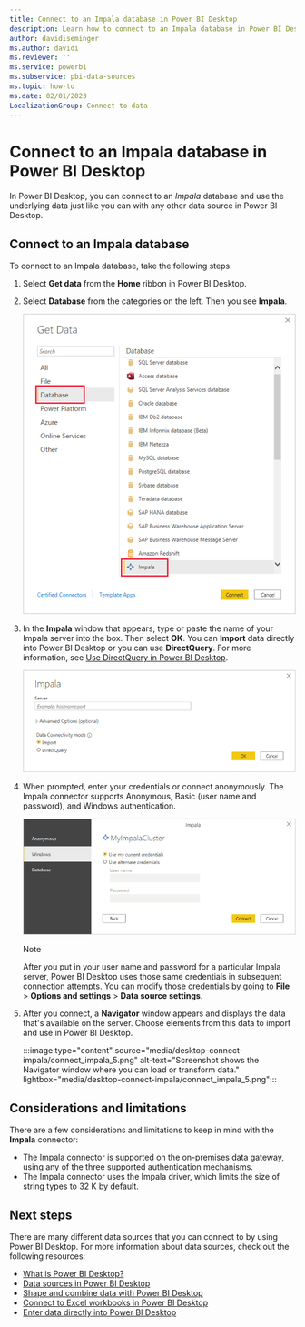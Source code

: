 ```yaml
---
title: Connect to an Impala database in Power BI Desktop
description: Learn how to connect to an Impala database in Power BI Desktop to use the underlying data just like you can with any other data source.
author: davidiseminger
ms.author: davidi
ms.reviewer: ''
ms.service: powerbi
ms.subservice: pbi-data-sources
ms.topic: how-to
ms.date: 02/01/2023
LocalizationGroup: Connect to data
---
```

# Connect to an Impala database in Power BI Desktop

In Power BI Desktop, you can connect to an *Impala* database and use the underlying data just like you can with any other data source in Power BI Desktop.

## Connect to an Impala database

To connect to an Impala database, take the following steps:

1. Select **Get data** from the **Home** ribbon in Power BI Desktop.

1. Select **Database** from the categories on the left. Then you see **Impala**.

    ![Screenshot shows the Get Data dialog with Impala selected.](media/desktop-connect-impala/connect_impala_2.png)

1. In the **Impala** window that appears, type or paste the name of your Impala server into the box. Then select **OK**. You can **Import** data directly into Power BI Desktop or you can use **DirectQuery**. For more information, see [Use DirectQuery in Power BI Desktop](desktop-use-directquery.md).

    ![Screenshot shows the Impala window, where you can enter your server.](media/desktop-connect-impala/connect_impala_3a.png)

1. When prompted, enter your credentials or connect anonymously. The Impala connector supports Anonymous, Basic (user name and password), and Windows authentication.

    ![Screenshot shows the Impala dialog where you authenticate your connection.](media/desktop-connect-impala/connect_impala_4.png)

    > [!NOTE]
    > After you put in your user name and password for a particular Impala server, Power BI Desktop uses those same credentials in subsequent connection attempts. You can modify those credentials by going to **File** > **Options and settings** > **Data source settings**.

1. After you connect, a **Navigator** window appears and displays the data that's available on the server. Choose elements from this data to import and use in Power BI Desktop.

   :::image type="content" source="media/desktop-connect-impala/connect_impala_5.png" alt-text="Screenshot shows the Navigator window where you can load or transform data." lightbox="media/desktop-connect-impala/connect_impala_5.png":::

## Considerations and limitations

There are a few considerations and limitations to keep in mind with the **Impala** connector:

* The Impala connector is supported on the on-premises data gateway, using any of the three supported authentication mechanisms.
* The Impala connector uses the Impala driver, which limits the size of string types to 32 K by default.

## Next steps

There are many different data sources that you can connect to by using Power BI Desktop. For more information about data sources, check out the following resources:

* [What is Power BI Desktop?](../fundamentals/desktop-what-is-desktop.md)
* [Data sources in Power BI Desktop](desktop-data-sources.md)
* [Shape and combine data with Power BI Desktop](desktop-shape-and-combine-data.md)
* [Connect to Excel workbooks in Power BI Desktop](desktop-connect-excel.md)   
* [Enter data directly into Power BI Desktop](desktop-enter-data-directly-into-desktop.md)   
